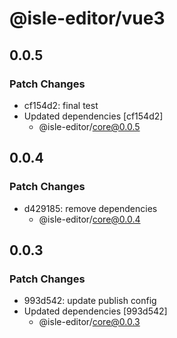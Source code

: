 # @isle-editor/vue3

## 0.0.5

### Patch Changes

- cf154d2: final test
- Updated dependencies [cf154d2]
  - @isle-editor/core@0.0.5

## 0.0.4

### Patch Changes

- d429185: remove dependencies
  - @isle-editor/core@0.0.4

## 0.0.3

### Patch Changes

- 993d542: update publish config
- Updated dependencies [993d542]
  - @isle-editor/core@0.0.3
